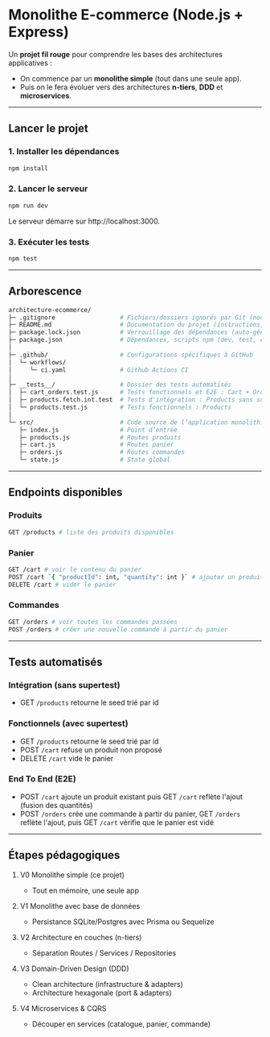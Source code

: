 # Monolithe E-commerce (Node.js + Express)

Un **projet fil rouge** pour comprendre les bases des architectures applicatives :

- On commence par un **monolithe simple** (tout dans une seule app).
- Puis on le fera évoluer vers des architectures **n-tiers**, **DDD** et **microservices**.

---

## Lancer le projet

### 1. Installer les dépendances

```bash
npm install
```

### 2. Lancer le serveur

```bash
npm run dev
```

Le serveur démarre sur http://localhost:3000.

### 3. Exécuter les tests

```bash
npm test
```

---

## Arborescence

```bash
architecture-ecommerce/
├─ .gitignore                  # Fichiers/dossiers ignorés par Git (node_modules, coverage, etc.)
├─ README.md                   # Documentation du projet (instructions, endpoints, etc.)
├─ package.lock.json           # Verrouillage des dépendances (auto-généré par npm)
├─ package.json                # Dépendances, scripts npm (dev, test, coverage, etc.)
│
├─ .github/                    # Configurations spécifiques à GitHub
│  └─ workflows/
│     └─ ci.yaml               # Github Actions CI
│
├─ __tests__/                  # Dossier des tests automatisés
│  ├─ cart_orders.test.js      # Tests fonctionnels et E2E : Cart + Orders
│  ├─ products.fetch.int.test  # Tests d'intégration : Products sans supertest
│  └─ products.test.js         # Tests fonctionnels : Products
│
└─ src/                        # Code source de l’application monolithique
   ├─ index.js                 # Point d’entrée
   ├─ products.js              # Routes produits
   ├─ cart.js                  # Routes panier
   ├─ orders.js                # Routes commandes
   └─ state.js                 # State global
```

---

## Endpoints disponibles

### Produits

```bash
GET /products # liste des produits disponibles
```

### Panier

```bash
GET /cart # voir le contenu du panier
POST /cart `{ "productId": int, "quantity": int }` # ajouter un produit
DELETE /cart # vider le panier
```

### Commandes

```bash
GET /orders # voir toutes les commandes passées
POST /orders # créer une nouvelle commande à partir du panier
```

---

## Tests automatisés

### Intégration (sans supertest)

- GET `/products` retourne le seed trié par id

### Fonctionnels (avec supertest)

- GET `/products` retourne le seed trié par id
- POST `/cart` refuse un produit non proposé
- DELETE `/cart` vide le panier

### End To End (E2E)

- POST `/cart` ajoute un produit existant puis GET `/cart` reflète l'ajout (fusion des quantités)
- POST `/orders` crée une commande à partir du panier, GET `/orders` reflète l'ajout, puis GET `/cart` vérifie que le panier est vidé

---

## Étapes pédagogiques

1. V0 Monolithe simple (ce projet)

   - Tout en mémoire, une seule app

2. V1 Monolithe avec base de données

   - Persistance SQLite/Postgres avec Prisma ou Sequelize

3. V2 Architecture en couches (n-tiers)

   - Séparation Routes / Services / Repositories

4. V3 Domain-Driven Design (DDD)

   - Clean architecture (infrastructure & adapters)
   - Architecture hexagonale (port & adapters)

5. V4 Microservices & CQRS
   - Découper en services (catalogue, panier, commande)
